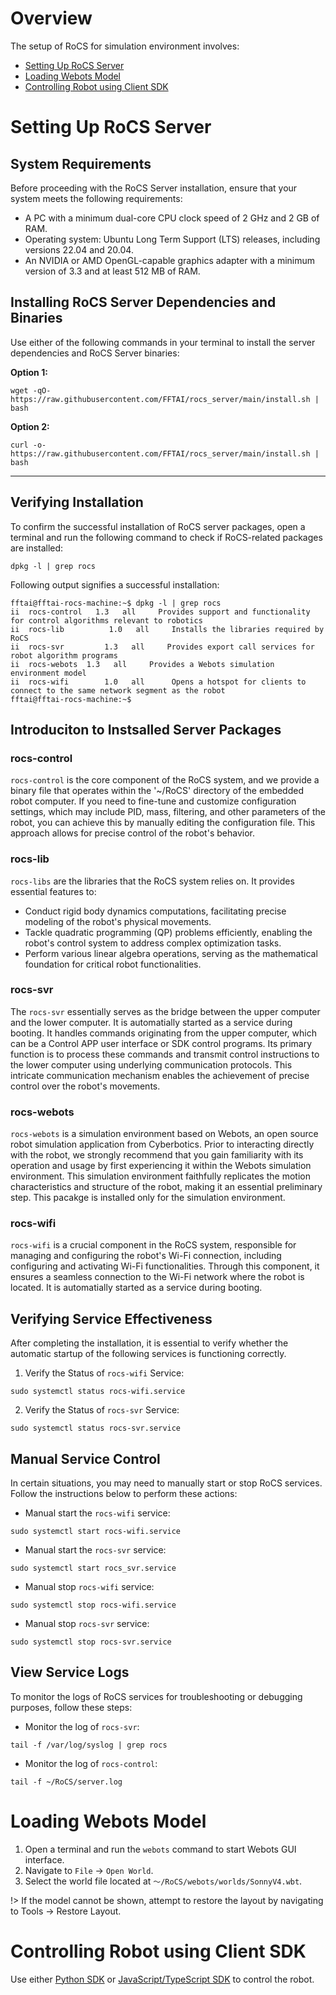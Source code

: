 # Overview

The setup of RoCS for simulation environment involves:

* [Setting Up RoCS Server](quick_start/setup_for_simulated_robot?id=setting-up-rocs-server)
* [Loading Webots Model](quick_start/setup_for_simulated_robot?id=loading-webots-model)
* [Controlling Robot using Client SDK](quick_start/setup_for_simulated_robot?id=controlling-robot-using-client-sdk)

# Setting Up RoCS Server

## System Requirements

Before proceeding with the RoCS Server installation, ensure that your system meets the following requirements:

* A PC with a minimum dual-core CPU clock speed of 2 GHz and 2 GB of RAM.
* Operating system: Ubuntu Long Term Support (LTS) releases, including versions 22.04 and 20.04.
* An NVIDIA or AMD OpenGL-capable graphics adapter with a minimum version of 3.3 and at least 512 MB of RAM.

## Installing RoCS Server Dependencies and Binaries

Use either of the following commands in your terminal to install the server dependencies and RoCS Server binaries:

**Option 1:**

```shell
wget -qO- https://raw.githubusercontent.com/FFTAI/rocs_server/main/install.sh | bash
```

**Option 2:**

```shell
curl -o- https://raw.githubusercontent.com/FFTAI/rocs_server/main/install.sh | bash
```

---

## Verifying Installation

To confirm the successful installation of RoCS server packages, open a terminal and run the following command to check if RoCS-related packages are installed:

```shell
dpkg -l | grep rocs
```

Following output signifies a successful installation:

```shell
fftai@fftai-rocs-machine:~$ dpkg -l | grep rocs
ii  rocs-control   1.3   all     Provides support and functionality for control algorithms relevant to robotics
ii  rocs-lib          1.0   all     Installs the libraries required by RoCS
ii  rocs-svr         1.3   all     Provides export call services for robot algorithm programs
ii  rocs-webots  1.3   all     Provides a Webots simulation environment model
ii  rocs-wifi        1.0   all      Opens a hotspot for clients to connect to the same network segment as the robot
fftai@fftai-rocs-machine:~$

```

## Introduciton to Instsalled Server Packages

### rocs-control

`rocs-control` is the core component of the RoCS system, and we provide a binary file that operates within the '~/RoCS' directory of the embedded robot computer. If you need to fine-tune and customize configuration settings, which may include PID, mass, filtering, and other parameters of the robot, you can achieve this by manually editing the configuration file. This approach allows for precise control of the robot's behavior.

### rocs-lib

`rocs-libs` are the libraries that the RoCS system relies on. It provides essential features to:

* Conduct rigid body dynamics computations, facilitating precise modeling of the robot's physical movements.
* Tackle quadratic programming (QP) problems efficiently, enabling the robot's control system to address complex optimization tasks.
* Perform various linear algebra operations, serving as the mathematical foundation for critical robot functionalities.

### rocs-svr

The `rocs-svr` essentially serves as the bridge between the upper computer and the lower computer. It is automatially started as a service during booting. It handles commands originating from the upper computer, which can be a Control APP user interface or SDK control programs. Its primary function is to process these commands and transmit control instructions to the lower computer using underlying communication protocols. This intricate communication mechanism enables the achievement of precise control over the robot's movements.

### rocs-webots

`rocs-webots` is a simulation environment based on Webots, an open source robot simulation application from Cyberbotics. Prior to interacting directly with the robot, we strongly recommend that you gain familiarity with its operation and usage by first experiencing it within the Webots simulation environment. This simulation environment faithfully replicates the motion characteristics and structure of the robot, making it an essential preliminary step. This pacakge is installed only for the simulation environment.

### rocs-wifi

`rocs-wifi` is a crucial component in the RoCS system, responsible for managing and configuring the robot's Wi-Fi connection, including configuring and activating Wi-Fi functionalities. Through this component, it ensures a seamless connection to the Wi-Fi network where the robot is located. It is automatially started as a service during booting.

## Verifying Service Effectiveness

After completing the installation, it is essential to verify whether the automatic startup of the following services is functioning correctly.

1. Verify the Status of `rocs-wifi` Service:

```shell
sudo systemctl status rocs-wifi.service
```

2. Verify the Status of `rocs-svr` Service:

```shell
sudo systemctl status rocs-svr.service
```

## Manual Service Control

In certain situations, you may need to manually start or stop RoCS services. Follow the instructions below to perform these actions:

* Manual start the `rocs-wifi` service:

```shell
sudo systemctl start rocs-wifi.service
```

* Manual start the `rocs-svr` service:

```shell
sudo systemctl start rocs_svr.service
```

* Manual stop `rocs-wifi` service:

```shell
sudo systemctl stop rocs-wifi.service
```

* Manual stop `rocs-svr` service:

```shell
sudo systemctl stop rocs-svr.service
```

## View Service Logs

To monitor the logs of RoCS services for troubleshooting or debugging purposes, follow these steps:

* Monitor the log of `rocs-svr`:

```shell
tail -f /var/log/syslog | grep rocs
```

* Monitor the log of `rocs-control`:

```shell
tail -f ~/RoCS/server.log
```


# Loading Webots Model

1. Open a terminal and run the `webots` command to start Webots GUI interface.
2. Navigate to `File` -> `Open World`.
3. Select the world file located at `～/RoCS/webots/worlds/SonnyV4.wbt`.

!> If the model cannot be shown, attempt to restore the layout by navigating to Tools -> Restore Layout.


# Controlling Robot using Client SDK

Use either [Python SDK](quick_start/setup_for_physical_robot?id=setting-up-python-client-sdk) or [JavaScript/TypeScript SDK](quick_start/setup_for_physical_robot?id=setting-up-javascripttypescript-client-sdk) to control the robot.
